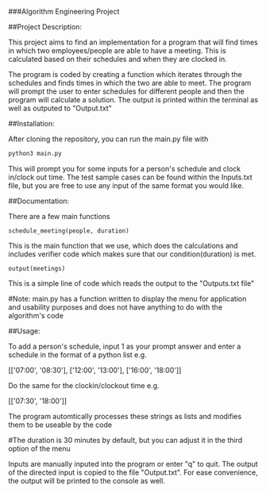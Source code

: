 ###Algorithm Engineering Project

##Project Description:

This project aims to find an implementation for a program that will find times in which two employees/people are able to have a meeting. This is calculated based on their schedules and when they are clocked in.

The program is coded by creating a function which iterates through the schedules and finds times in which the two are able to meet. The program will prompt the user to enter schedules for different people and then the program will calculate a solution. The output is printed within the terminal as well as outputed to "Output.txt"

##Installation:

After cloning the repository, you can run the main.py file with

```bash
python3 main.py
```

This will prompt you for some inputs for a person's schedule and clock in/clock out time.
The test sample cases can be found within the Inputs.txt file, but you are free to use any input of the same format you would like.

##Documentation:

There are a few main functions
```python3
schedule_meeting(people, duration)
```
This is the main function that we use, which does the calculations and includes verifier code which makes sure that our condition(duration) is met.

```python3
output(meetings)
```
This is a simple line of code which reads the output to the "Outputs.txt file"

#Note: main.py has a function written to display the menu for application and usability purposes and does not have anything to do with the algorithm's code

##Usage:

To add a person's schedule, input 1 as your prompt answer and enter a schedule in the format of a python list e.g.

[['07:00', '08:30'], ['12:00', '13:00'], ['16:00', '18:00']]

Do the same for the clockin/clockout time e.g.

[['07:30', '18:00']]

The program automtically processes these strings as lists and modifies them to be useable by the code

#The duration is 30 minutes by default, but you can adjust it in the third option of the menu

Inputs are manually inputed into the program or enter "q" to quit. The output of the directed input is copied to the file "Output.txt". For ease convenience, the output will be printed to the console as well.
